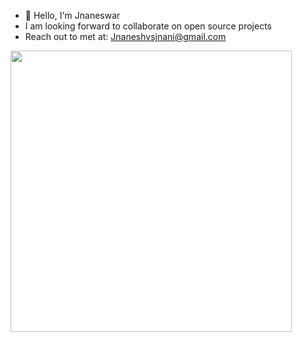 * 👋 Hello, I'm Jnaneswar
* I am looking forward to collaborate on open source projects
* Reach out to met at: Jnaneshvsjnani@gmail.com

<!--
**Jnaneshrompilli/jnaneshrompilli** is a ✨ _special_ ✨ repository because its `README.md` (this file) appears on your GitHub profile-->

<p align="center" justify="center">
  <a justify="center">
    <img align="left" src="https://github-readme-stats.vercel.app/api?username=jnaneshrompilli&show_icons=true&theme=buefy" width="450">
  </a>
</p>


